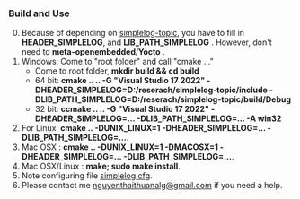### Build and Use
0. Because of depending on [simplelog-topic](https://github.com/thuanalg/simplelog-topic), you have to fill in **HEADER_SIMPLELOG**, and **LIB_PATH_SIMPLELOG** . However, don't need to **meta-openembedded**/**Yocto** .
1. Windows: Come to "root folder" and call "cmake ..."
	- Come to root folder, **mkdir build && cd build**
	- 64 bit: **cmake .. .. -G "Visual Studio 17 2022" -DHEADER_SIMPLELOG=D:/reserach/simplelog-topic/include -DLIB_PATH_SIMPLELOG=D:/reserach/simplelog-topic/build/Debug**
	- 32 bit: **ccmake .. .. -G "Visual Studio 17 2022" -DHEADER_SIMPLELOG=... -DLIB_PATH_SIMPLELOG=... -A win32**
2. For Linux: **cmake .. -DUNIX_LINUX=1 -DHEADER_SIMPLELOG=... -DLIB_PATH_SIMPLELOG=...**.
3. Mac OSX : **cmake .. -DUNIX_LINUX=1 -DMACOSX=1 -DHEADER_SIMPLELOG=... -DLIB_PATH_SIMPLELOG=...**.
4. Mac OSX/Linux : **make; sudo make install**.
5. Note configuring file [simplelog.cfg](https://github.com/thuanalg/libserialmodule/blob/main/src/simplelog.cfg).  
6. Please contact me <nguyenthaithuanalg@gmail.com> if you need a help.  
